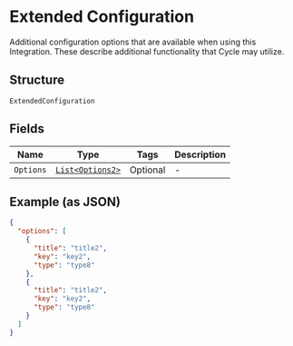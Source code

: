 
# Extended Configuration

Additional configuration options that are available when using this Integration. These describe additional functionality that Cycle may utilize.

## Structure

`ExtendedConfiguration`

## Fields

| Name | Type | Tags | Description |
|  --- | --- | --- | --- |
| `Options` | [`List<Options2>`](../../doc/models/options-2.md) | Optional | - |

## Example (as JSON)

```json
{
  "options": [
    {
      "title": "title2",
      "key": "key2",
      "type": "type8"
    },
    {
      "title": "title2",
      "key": "key2",
      "type": "type8"
    }
  ]
}
```

